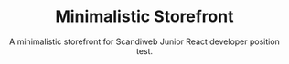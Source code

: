 <h1 align="center"> Minimalistic Storefront </h1>

<p align="center">
A minimalistic storefront for Scandiweb Junior React developer position test.
</p>
